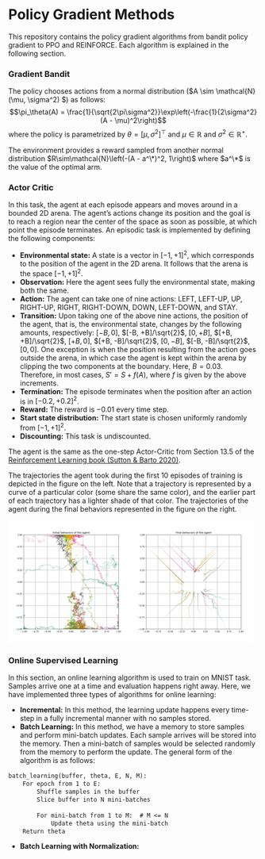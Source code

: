 # Policy Gradient Methods
This repository contains the policy gradient algorithms from bandit policy gradient to 
PPO and REINFORCE. Each algorithm is explained in the following section.

### Gradient Bandit
The policy chooses actions from a normal distribution ($A \sim \mathcal{N}(\mu, \sigma^2) $) as follows:
$$\pi_\theta(A) = \frac{1}{\sqrt{2\pi\sigma^2}}\exp\left(-\frac{1}{2\sigma^2}(A - \mu)^2\right)$$
where the policy is parametrized by $\theta = [\mu, \sigma^2]^\top$ and $\mu \in \mathbb{R}$ and 
$\sigma^2 \in \mathbb{R}^+$. 

The environment provides a reward sampled from another normal distribution 
$R\sim\mathcal{N}\left(-(A - a^\*)^2, 1\right)$ where $a^\*$ is the value of the optimal arm.

### Actor Critic
In this task, the agent at each episode appears and moves around in a bounded 2D arena. The
agent’s actions change its position and the goal is to reach a region near the center of the space
as soon as possible, at which point the episode terminates.
An episodic task is implemented by defining the following components:
- **Environmental state:** A state is a vector in $[-1, +1]^2$, which corresponds to the position
of the agent in the 2D arena. It follows that the arena is the space $[-1, +1]^2$.
- **Observation:** Here the agent sees fully the environmental state, making both the same.
- **Action:** The agent can take one of nine actions: LEFT, LEFT-UP, UP, RIGHT-UP, RIGHT,
RIGHT-DOWN, DOWN, LEFT-DOWN, and STAY.
- **Transition:** Upon taking one of the above nine actions, the position of the agent, that is,
the environmental state, changes by the following amounts, respectively: $[-B, 0]$, $[-B, +B]/\sqrt{2}$, 
$[0, +B]$, $[+B, +B]/\sqrt{2}$, $[+B, 0]$, $[+B, -B]/\sqrt{2}$, $[0, -B]$, $[-B, -B]/\sqrt{2}$, $[0, 0]$. 
One exception is when the position resulting from the action goes outside the arena, in which case the
agent is kept within the arena by clipping the two components at the boundary. Here, $B = 0.03$.
Therefore, in most cases, $S’ = S + f(A)$, where $f$ is given by the above increments.
- **Termination:** The episode terminates when the position after an action is in $[-0.2, +0.2]^2$.
- **Reward:** The reward is $-0.01$ every time step.
- **Start state distribution:** The start state is chosen uniformly randomly from $[-1, +1]^2$.
- **Discounting:** This task is undiscounted.

The agent is the same as the one-step Actor-Critic from Section 13.5 of the [Reinforcement Learning book (Sutton &
Barto 2020)](http://incompleteideas.net/book/RLbook2020.pdf). 

The trajectories the agent took during the first 10 episodes of training is depicted in the figure on the left. Note that a 
trajectory is represented by a curve of a particular color (some share the same
color), and the earlier part of each trajectory has a lighter shade of that color.
The trajectories of the agent during the final behaviors represented in the figure on the right.

<img src="./actor_critic/image/initial.jpg" alt="drawing" width="49%"/><img src="./actor_critic/image/final.jpg" alt="drawing" width="49%"/>

### Online Supervised Learning
In this section, an online learning algorithm is used to train on MNIST task. Samples arrive one at a time and 
evaluation happens right away. Here, we have implemented three types of algorithms for online learning:
- **Incremental:** In this method, the learning update happens every time-step in a fully incremental manner with no 
samples stored.
- **Batch Learning:** In this method, we have a memory to store samples and perform mini-batch updates. Each sample arrives
will be stored into the memory. Then a mini-batch of samples would be selected randomly from the memory to perform the update.
The general form of the algorithm is as follows:
```
batch_learning(buffer, theta, E, N, M):  
    For epoch from 1 to E:
        Shuffle samples in the buffer
        Slice buffer into N mini-batches
        
        For mini-batch from 1 to M:  # M <= N
            Update theta using the mini-batch
    Return theta
```
- **Batch Learning with Normalization:** 





